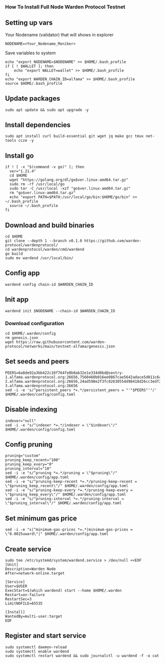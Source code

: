 ### How To Install Full Node Warden Protocol Testnet

## Setting up vars
Your Nodename (validator) that will shows in explorer
```
NODENAME=<Your_Nodename_Moniker>
```

Save variables to system
```
echo "export NODENAME=$NODENAME" >> $HOME/.bash_profile
if [ ! $WALLET ]; then
	echo "export WALLET=wallet" >> $HOME/.bash_profile
fi
echo "export WARDEN_CHAIN_ID=alfama" >> $HOME/.bash_profile
source $HOME/.bash_profile
```

## Update packages
```
sudo apt update && sudo apt upgrade -y
```

## Install dependencies
```
sudo apt install curl build-essential git wget jq make gcc tmux net-tools ccze -y
```

## Install go
```
if ! [ -x "$(command -v go)" ]; then
  ver="1.21.4"
  cd $HOME
  wget "https://golang.org/dl/go$ver.linux-amd64.tar.gz"
  sudo rm -rf /usr/local/go
  sudo tar -C /usr/local -xzf "go$ver.linux-amd64.tar.gz"
  rm "go$ver.linux-amd64.tar.gz"
  echo "export PATH=$PATH:/usr/local/go/bin:$HOME/go/bin" >> ~/.bash_profile
  source ~/.bash_profile
fi
```

## Download and build binaries
```
cd $HOME
git clone --depth 1 --branch v0.1.0 https://github.com/warden-protocol/wardenprotocol/
cd wardenprotocol/warden/cmd/wardend
go build
sudo mv wardend /usr/local/bin/

```

## Config app
```
wardend config chain-id $WARDEN_CHAIN_ID
```

## Init app
```
wardend init $NODENAME --chain-id $WARDEN_CHAIN_ID
```

### Download configuration
```
cd $HOME/.warden/config
rm genesis.json
wget https://raw.githubusercontent.com/warden-protocol/networks/main/testnet-alfama/genesis.json
```

## Set seeds and peers
```
PEERS=6a8de92a3bb422c10f764fe8b0ab32e1e334d0bd@sentry-1.alfama.wardenprotocol.org:26656,7560460b016ee0867cae5642adace5d011c6c0ae@sentry-2.alfama.wardenprotocol.org:26656,24ad598e2f3fc82630554d98418d26cc3edf28b9@sentry-3.alfama.wardenprotocol.org:26656
sed -i -e 's/^persistent_peers *=.*/persistent_peers = "'"$PEERS"'"/' $HOME/.warden/config/config.toml
```

## Disable indexing
```
indexer="null"
sed -i -e "s/^indexer *=.*/indexer = \"$indexer\"/" $HOME/.warden/config/config.toml
```

## Config pruning
```
pruning="custom"
pruning_keep_recent="100"
pruning_keep_every="0"
pruning_interval="10"
sed -i -e "s/^pruning *=.*/pruning = \"$pruning\"/" $HOME/.warden/config/app.toml
sed -i -e "s/^pruning-keep-recent *=.*/pruning-keep-recent = \"$pruning_keep_recent\"/" $HOME/.warden/config/app.toml
sed -i -e "s/^pruning-keep-every *=.*/pruning-keep-every = \"$pruning_keep_every\"/" $HOME/.warden/config/app.toml
sed -i -e "s/^pruning-interval *=.*/pruning-interval = \"$pruning_interval\"/" $HOME/.warden/config/app.toml
```

## Set minimum gas price
```
sed -i -e "s|^minimum-gas-prices *=.*|minimum-gas-prices = \"0.0025uward\"|" $HOME/.warden/config/app.toml
```

## Create service
```
sudo tee /etc/systemd/system/wardend.service > /dev/null <<EOF
[Unit]
Description=Warden Node
After=network-online.target

[Service]
User=$USER
ExecStart=$(which wardend) start --home $HOME/.warden
Restart=on-failure
RestartSec=3
LimitNOFILE=65535

[Install]
WantedBy=multi-user.target
EOF
```

## Register and start service
```
sudo systemctl daemon-reload
sudo systemctl enable wardend
sudo systemctl restart wardend && sudo journalctl -u wardend -f -o cat
```

